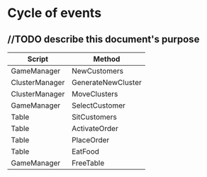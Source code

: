 # Cycle of events

## //TODO describe this document's purpose

| Script         | Method             |
| -------------- | ------------------ |
| GameManager    | NewCustomers       |
| ClusterManager | GenerateNewCluster |
| ClusterManager | MoveClusters       |
| GameManager    | SelectCustomer     |
| Table          | SitCustomers       |
| Table          | ActivateOrder      |
| Table          | PlaceOrder         |
| Table          | EatFood            |
| GameManager    | FreeTable          |

